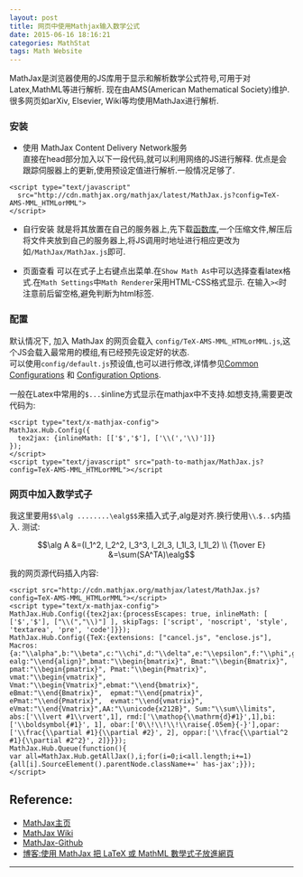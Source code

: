 ```yaml
---
layout: post
title: 网页中使用Mathjax输入数学公式
date: 2015-06-16 18:16:21
categories: MathStat
tags: Math Website
---
```

MathJax是浏览器使用的JS库用于显示和解析数学公式符号,可用于对Latex,MathML等进行解析. 现在由AMS(American Mathematical Society)维护.很多网页如arXiv, Elsevier, Wiki等均使用MathJax进行解析.

### 安装

- 使用 MathJax Content Delivery Network服务  
直接在head部分加入以下一段代码,就可以利用网络的JS进行解释. 优点是会跟踪伺服器上的更新,使用预设定值进行解析.一般情况足够了.

~~~ markup
<script type="text/javascript"
  src="http://cdn.mathjax.org/mathjax/latest/MathJax.js?config=TeX-AMS-MML_HTMLorMML">
</script>
~~~

- 自行安装
就是将其放置在自己的服务器上,先下载[函数库](http://www.mathjax.org/download/),一个压缩文件,解压后将文件夹放到自己的服务器上,将JS调用时地址进行相应更改为如`/MathJax/MathJax.js`即可.

- 页面查看
可以在式子上右键点出菜单.在`Show Math As`中可以选择查看latex格式.在`Math Settings`中`Math Renderer`采用HTML-CSS格式显示.
在输入`><`时注意前后留空格,避免判断为html标签.

### 配置
默认情况下, 加入 MathJax 的网页会载入 `config/TeX-AMS-MML_HTMLorMML.js`,这个JS会载入最常用的模组,有已经预先设定好的状态.  
可以使用`config/default.js`预设值,也可以进行修改,详情参见[Common Configurations](http://docs.mathjax.org/en/latest/config-files.html#common-configurations) 和 [Configuration Options](http://docs.mathjax.org/en/latest/options/index.html#configuration).

一般在Latex中常用的`$...$`inline方式显示在mathjax中不支持.如想支持,需要更改代码为:

~~~ markup
<script type="text/x-mathjax-config">
MathJax.Hub.Config({
  tex2jax: {inlineMath: [['$','$'], ['\\(','\\)']]}
});
</script>
<script type="text/javascript" src="path-to-mathjax/MathJax.js?config=TeX-AMS-MML_HTMLorMML"></script
~~~

### 网页中加入数学式子

我这里要用`$$\alg ........\ealg$$`来插入式子,alg是对齐.换行使用`\\`.`$..$`内插入.
测试:  

$$\alg A &=(l_1^2, l_2^2, l_3^3, l_2l_3, l_1l_3, l_1l_2) \\ {1\over E} &=\sum(SA^TA)\ealg$$

我的网页源代码插入内容:

~~~ markup
<script src="http://cdn.mathjax.org/mathjax/latest/MathJax.js?config=TeX-AMS-MML_HTMLorMML"></script>
<script type="text/x-mathjax-config">
MathJax.Hub.Config({tex2jax:{processEscapes: true, inlineMath: [ ['$','$'], ["\\(","\\)"] ], skipTags: ['script', 'noscript', 'style', 'textarea', 'pre', 'code']}});
MathJax.Hub.Config({TeX:{extensions: ["cancel.js", "enclose.js"],
Macros:{a:"\\alpha",b:"\\beta",c:"\\chi",d:"\\delta",e:"\\epsilon",f:"\\phi",g:"\\gamma",h:"\\eta",i:"\\iota",j:"\\varphi",k:"\\kappa",l:"\\lambda",m:"\\mu",n:"\\nu",o:"\\omicron",p:"\\pi",q:"\\theta",r:"\\rho",s:"\\sigma",t:"\\tau",u:"\\upsilon",v:"\\varpi",w:"\\omega",x:"\\xi",y:"\\psi",z:"\\zeta",D:"\\Delta",F:"\\Phi",G:"\\Gamma",J:"\\vartheta",L:"\\Lambda",P:"\\Pi",Q:"\\Theta",S:"\\Sigma",U:"\\Upsilon",V:"\\varsigma",W:"\\Omega",X:"\\Xi",Y:"\\Psi",ve:"\\varepsilon",vk:"\\varkappa",vq:"\\vartheta",vp:"\\varpi",vr:"\\varrho",vs:"\\varsigma",vf:"\\varphi",alg:"\\begin{align}", ealg:"\\end{align}",bmat:"\\begin{bmatrix}", Bmat:"\\begin{Bmatrix}", pmat:"\\begin{pmatrix}", Pmat:"\\begin{Pmatrix}", vmat:"\\begin{vmatrix}", Vmat:"\\begin{Vmatrix}",ebmat:"\\end{bmatrix}", eBmat:"\\end{Bmatrix}",  epmat:"\\end{pmatrix}",  ePmat:"\\end{Pmatrix}",  evmat:"\\end{vmatrix}",  eVmat:"\\end{Vmatrix}",AA:"\\unicode{x212B}", Sum:"\\sum\\limits", abs:['\\lvert #1\\rvert',1], rmd:['\\mathop{\\mathrm{d}#1}',1],bi:['\\boldsymbol{#1}', 1], obar:['0\\!\\!\\!\\raise{.05em}{-}'],opar:['\\frac{\\partial #1}{\\partial #2}', 2], oppar:['\\frac{\\partial^2 #1}{\\partial #2^2}', 2]}}});
MathJax.Hub.Queue(function(){
var all=MathJax.Hub.getAllJax(),i;for(i=0;i<all.length;i+=1){all[i].SourceElement().parentNode.className+=' has-jax';}});
</script>
~~~


## Reference:

- [MathJax主页](https://www.mathjax.org/)
- [MathJax Wiki](https://en.wikipedia.org/wiki/MathJax)
- [MathJax-Github](https://github.com/mathjax/MathJax)
- [博客:使用 MathJax 把 LaTeX 或 MathML 數學式子放進網頁](http://blogger.gtwang.org/2013/06/mathjax-latex-mathml.html)

---
